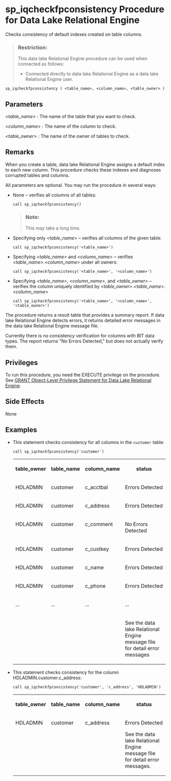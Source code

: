 <!-- loioa948509b70dc4210a83bb773eb91dde5 -->

# sp\_iqcheckfpconsistency Procedure for Data Lake Relational Engine

Checks consistency of default indexes created on table columns.



> ### Restriction:  
> This data lake Relational Engine procedure can be used when connected as follows:
> 
> -   Connected directly to data lake Relational Engine as a data lake Relational Engine user.



```
sp_iqcheckfpconsistency ( <table_name>, <column_name>, <table_owner> )
```



<a name="loioa948509b70dc4210a83bb773eb91dde5__iq_refbb_1513"/>

## Parameters

 *<table\_name\>*
 :   The name of the table that you want to check.

  *<column\_name\>*
 :   The name of the column to check.

  *<table\_owner\>*
 :   The name of the owner of tables to check.

 

<a name="loioa948509b70dc4210a83bb773eb91dde5__iq_refbb_1561"/>

## Remarks

When you create a table, data lake Relational Engine assigns a default index to each new column. This procedure checks these indexes and diagnoses corrupted tables and columns.

All parameters are optional. You may run the procedure in several ways:

-   None – verifies all columns of all tables:

    ```
    call sp_iqcheckfpconsistency()
    ```

    > ### Note:  
    > This may take a long time.

-   Specifying only *<table\_name\>* – verifies all columns of the given table:

    ```
    call sp_iqcheckfpconsistency('<table_name>')
    ```

-   Specifying *<table\_name\>* and *<column\_name\>* – verifies *<table\_name\>*.*<column\_name\>* under all owners:

    ```
    call sp_iqcheckfpconsistency('<table_name>', '<column_name>')
    ```

-   Specifying *<table\_name\>*, *<column\_name\>*, and *<table\_owner\>* – verifies the column uniquely identified by *<table\_owner\>*.*<table\_name\>*.*<column\_name\>*

    ```
    call sp_iqcheckfpconsistency('<table_name>', '<column_name>', '<table_owner>')
    ```


The procedure returns a result table that provides a summary report. If data lake Relational Engine detects errors, it returns detailed error messages in the data lake Relational Engine message file.

Currently there is no consistency verification for columns with BIT data types. The report returns "No Errors Detected," but does not actually verify them.



## Privileges

To run this procedure, you need the EXECUTE privilege on the procedure. See [GRANT Object-Level Privilege Statement for Data Lake Relational Engine](../080-sql-statements/grant-object-level-privilege-statement-for-data-lake-relational-engine-a3e154f.md).



## Side Effects

None



## Examples

-   This statement checks consistency for all columns in the `customer` table:

    ```
    call sp_iqcheckfpconsistency('customer')  
    ```


    <table>
    <tr>
    <th valign="top">

    table\_owner


    
    </th>
    <th valign="top">

    table\_name


    
    </th>
    <th valign="top">

    column\_name


    
    </th>
    <th valign="top">

    status


    
    </th>
    </tr>
    <tr>
    <td valign="top">

    HDLADMIN


    
    </td>
    <td valign="top">

    customer


    
    </td>
    <td valign="top">

    c\_acctbal


    
    </td>
    <td valign="top">

    Errors Detected


    
    </td>
    </tr>
    <tr>
    <td valign="top">

    HDLADMIN


    
    </td>
    <td valign="top">

    customer


    
    </td>
    <td valign="top">

    c\_address


    
    </td>
    <td valign="top">

    Errors Detected


    
    </td>
    </tr>
    <tr>
    <td valign="top">

    HDLADMIN


    
    </td>
    <td valign="top">

    customer


    
    </td>
    <td valign="top">

    c\_comment


    
    </td>
    <td valign="top">

    No Errors Detected


    
    </td>
    </tr>
    <tr>
    <td valign="top">

    HDLADMIN


    
    </td>
    <td valign="top">

    customer


    
    </td>
    <td valign="top">

    c\_custkey


    
    </td>
    <td valign="top">

    Errors Detected


    
    </td>
    </tr>
    <tr>
    <td valign="top">

    HDLADMIN


    
    </td>
    <td valign="top">

    customer


    
    </td>
    <td valign="top">

    c\_name


    
    </td>
    <td valign="top">

    Errors Detected


    
    </td>
    </tr>
    <tr>
    <td valign="top">

    HDLADMIN


    
    </td>
    <td valign="top">

    customer


    
    </td>
    <td valign="top">

    c\_phone


    
    </td>
    <td valign="top">

    Errors Detected


    
    </td>
    </tr>
    <tr>
    <td valign="top">

    ...


    
    </td>
    <td valign="top">

    ...


    
    </td>
    <td valign="top">

    ...


    
    </td>
    <td valign="top">

    ...


    
    </td>
    </tr>
    <tr>
    <td valign="top">


    
    </td>
    <td valign="top">


    
    </td>
    <td valign="top">


    
    </td>
    <td valign="top">

    See the data lake Relational Engine message file for detail error messages


    
    </td>
    </tr>
    </table>
    
-   This statement checks consistency for the column HDLADMIN.customer.c\_address:

    ```
    call sp_iqcheckfpconsistency('customer', 'c_address', 'HDLADMIN')  
    ```


    <table>
    <tr>
    <th valign="top">

    table\_owner


    
    </th>
    <th valign="top">

    table\_name


    
    </th>
    <th valign="top">

    column\_name


    
    </th>
    <th valign="top">

    status


    
    </th>
    </tr>
    <tr>
    <td valign="top">

    HDLADMIN


    
    </td>
    <td valign="top">

    customer


    
    </td>
    <td valign="top">

    c\_address


    
    </td>
    <td valign="top">

    Errors Detected

    See the data lake Relational Engine message file for detail error messages.


    
    </td>
    </tr>
    </table>
    

